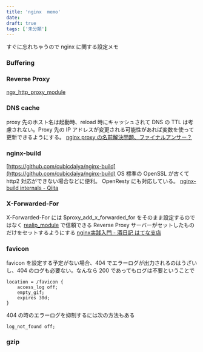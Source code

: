 ```yaml
---
title: 'nginx  memo'
date: 
draft: true
tags: ['未分類']
---
```


すぐに忘れちゃうので nginx に関する設定メモ

### Buffering

### Reverse Proxy

[ngx\_http\_proxy\_module](http://nginx.org/en/docs/http/ngx_http_proxy_module.html)

### DNS cache

proxy 先のホスト名は起動時、reload 時にキャッシュされて DNS の TTL は考慮されない。Proxy 先の IP アドレスが変更される可能性があれば変数を使って更新できるようにする。 [nginx proxy の名前解決問題、ファイナルアンサー？](/2016/03/nginx-resolving-proxy-upstream/)

### nginx-build

[https://github.com/cubicdaiya/nginx-build](https://github.com/cubicdaiya/nginx-build) OS 標準の OpenSSL が古くて http2 対応ができない場合などに便利。 OpenResty にも対応している。 [nginx-build internals - Qiita](http://qiita.com/cubicdaiya/items/23786c18c50c6581dcbc)

### X-Forwarded-For

X-Forwarded-For には $proxy\_add\_x\_forwarded\_for をそのまま設定するのではなく [realip\_module](http://nginx.org/en/docs/http/ngx_http_realip_module.html) で信頼できる Reverse Proxy サーバーがセットしたものだけをセットするようにする [nginx実践入門 - 酒日記 はてな支店](http://sfujiwara.hatenablog.com/entry/2016/01/26/175350)

### favicon

favicon を設定する予定がない場合、404 でエラーログが出力されるのはうざいし、404 のログも必要ない。なんなら 200 であってもログは不要ということで

```nginx
location = /favicon {
    access_log off;
    empty_gif;
    expires 30d;
}
```

404 の時のエラーログを抑制するには次の方法もある

```nginx
log_not_found off;
```

### gzip
